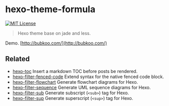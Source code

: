 # hexo-theme-formula

[![MIT License](https://img.shields.io/badge/license-MIT_License-green.svg?style=flat-square)](https://github.com/bubkoo/hexo-theme-formula/blob/master/LICENSE)


> Hexo theme base on jade and less.

Demo. [http://bubkoo.com/](http://bubkoo.com/)

## Related

- [hexo-toc](https://github.com/bubkoo/hexo-toc) Insert a markdown TOC before posts be rendered.
- [hexo-filter-fenced-code](https://github.com/bubkoo/hexo-filter-fenced-code) Extend syntax for the native fenced code block.
- [hexo-filter-flowchart](https://github.com/bubkoo/hexo-filter-flowchart) Generate flowchart diagrams for Hexo.
- [hexo-filter-sequence](https://github.com/bubkoo/hexo-filter-sequence) Generate UML sequence diagrams for Hexo.
- [hexo-filter-sub](https://github.com/bubkoo/hexo-filter-sub) Generate subscript (`<sub>`) tag for Hexo.
- [hexo-filter-sup](https://github.com/bubkoo/hexo-filter-sup) Generate superscript (`<sup>`) tag for Hexo.
